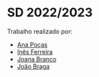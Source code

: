 # SD 2022/2023

Trabalho realizado por:
 
- [Ana Poças](https://github.com/anaritaaasp)
- [Inês Ferreira](https://github.com/venicexbish)
- [Joana Branco](https://github.com/joanabranco)
- [João Braga](https://github.com/lykifyar)
  

